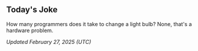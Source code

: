 ## Today's Joke
How many programmers does it take to change a light bulb? None, that's a hardware problem.

*Updated February 27, 2025 (UTC)*
